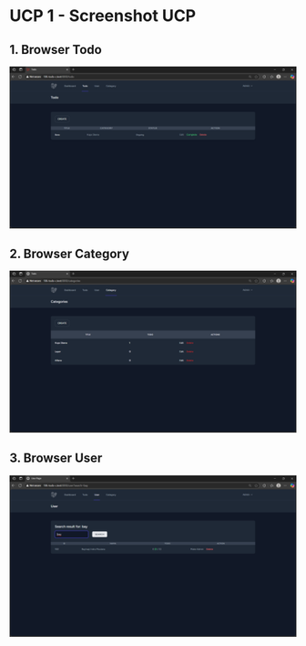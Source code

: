 # UCP 1 - Screenshot UCP

## 1. Browser Todo

![alt text](screenshot/ucp1/todo.png)

## 2. Browser Category

![alt text](screenshot/ucp1/category.png)

## 3. Browser User

![alt text](screenshot/ucp1/user.png)
